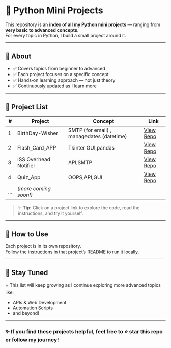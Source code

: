# 🐍 Python Mini Projects

This repository is an **index of all my Python mini projects** — ranging from **very basic to advanced concepts**.  
For every topic  in Python, I build a small project around it.

---

## 📌 About
- ✅ Covers topics from beginner to advanced
- ✅ Each project focuses on a specific concept
- ✅ Hands‑on learning approach — not just theory
- ✅ Continuously updated as I learn more

---

## 📂 Project List

| # | Project | Concept | Link |
|---|---------|---------|------|
| 1 | BirthDay-Wisher | SMTP (for email) , managedates (datetime)| [View Repo](https://github.com/Rehanabbaxi/BirthDay-Wisher) |
| 2 | Flash_Card_APP | Tkinter GUI,pandas | [View Repo](https://github.com/Rehanabbaxi/Flash_Card_APP) |
| 3 | ISS Overhead Notifier | API,SMTP | [View Repo](https://github.com/Rehanabbaxi/ISS-Overhead-Notifier/tree/main) |
| 4 | Quiz_App | OOPS,API,GUI | [View Repo](https://github.com/Rehanabbaxi/Quiz_App/tree/main) |
| … | *(more coming soon!)* | | |

> ✨ **Tip:** Click on a project link to explore the code, read the instructions, and try it yourself.

---

## 🚀 How to Use
Each project is in its own repository.  
Follow the instructions in that project’s README to run it locally.

---

## 📌 Stay Tuned
⭐ This list will keep growing as I continue exploring more advanced topics like:
- APIs & Web Development
- Automation Scripts
- and beyond!

---

### ✨ If you find these projects helpful, feel free to ⭐ star this repo or follow my journey!
